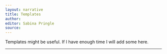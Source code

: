 ```yaml
---
layout: narrative
title: Templates
author:
editor: Sabina Pringle
source:
---
```


Templates might be useful. If I have enough time I will add some here.

---
